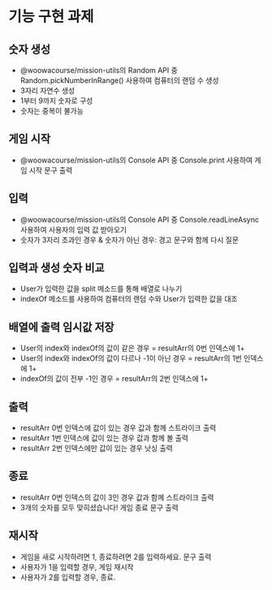 # 기능 구현 과제

## 숫자 생성
- @woowacourse/mission-utils의 Random API 중 Random.pickNumberInRange() 사용하여 컴퓨터의 랜덤 수 생성
- 3자리 자연수 생성
- 1부터 9까지 숫자로 구성
- 숫자는 중복이 불가능

## 게임 시작
- @woowacourse/mission-utils의 Console API 중 Console.print 사용하여 게임 시작 문구 출력

## 입력
- @woowacourse/mission-utils의 Console API 중 Console.readLineAsync 사용하여 사용자의 입력 값 받아오기
- 숫자가 3자리 초과인 경우  & 숫자가 아닌 경우: 경고 문구와 함께 다시 질문

## 입력과 생성 숫자 비교
- User가 입력한 값을 split 메소드를 통해 배열로 나누기
- indexOf 메소드를 사용하여 컴퓨터의 랜덤 수와 User가 입력한 값을 대조

## 배열에 출력 임시값 저장
- User의 index와 indexOf의 값이 같은 경우 = resultArr의 0번 인덱스에 1+
- User의 index와 indexOf의 값이 다르나 -1이 아닌 경우 = resultArr의 1번 인덱스에 1+
- indexOf의 값이 전부 -1인 경우 = resultArr의 2번 인덱스에 1+

## 출력
- resultArr 0번 인덱스에 값이 있는 경우 값과 함께 스트라이크 출력
- resultArr 1번 인덱스에 값이 있는 경우 값과 함께 볼 출력
- resultArr 2번 인덱스에만 값이 있는 경우 낫싱 출력

## 종료
- resultArr 0번 인덱스의 값이 3인 경우 값과 함께 스트라이크 출력
- 3개의 숫자를 모두 맞히셨습니다! 게임 종료 문구 출력

## 재시작
- 게임을 새로 시작하려면 1, 종료하려면 2를 입력하세요. 문구 출력
- 사용자가 1을 입력할 경우, 게임 재시작
- 사용자가 2를 입력할 경우, 종료.


